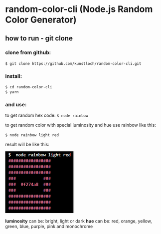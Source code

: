 # random-color-cli (Node.js Random Color Generator)

## how to run - git clone

### clone from github:

` $ git clone https://github.com/kunstloch/random-color-cli.git `

### install:

```
$ cd random-color-cli
$ yarn 
```

### and use:

to get random hex code:
``$ node rainbow``

to get random color with special luminosity and hue use rainbow like this:

`` $ node rainbow light red ``

result will be like this:

![random-color-box](./rainbow01.PNG)

**luminosity** can be: bright, light or dark
**hue** can be: red, orange, yellow, green, blue, purple, pink and monochrome

